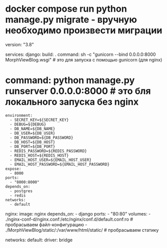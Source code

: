 # docker compose run python manage.py migrate - вручную необходимо произвести миграции	

version: "3.8"

services:
  django:
    build: .
    command: sh -c "gunicorn --bind 0.0.0.0:8000 MorphViewBlog.wsgi" 		# это для запуска с помощью gunicorn (для nginx)
#    command: python manage.py runserver 0.0.0.0:8000 				# это бля локального запуска без nginx
    environment:
      - SECRET_KEY=${SECRET_KEY}
      - DEBUG=${DEBUG}
      - DB_NAME=${DB_NAME}
      - DB_USER=${DB_USER}
      - DB_PASSWORD=${DB_PASSWORD}
      - DB_HOST=${DB_HOST}
      - DB_PORT=${DB_PORT}
      - REDIS_PASSWORD=${REDIS_PASSWORD}
      - REDIS_HOST=${REDIS_HOST}
      - EMAIL_HOST_USER=${EMAIL_HOST_USER}
      - EMAIL_HOST_PASSWORD=${EMAIL_HOST_PASSWORD}
    expose:
      - 8000
    ports:
      - "8000:8000"
    depends_on:
      - postgres
      - redis
    networks:
      - default

  nginx:
    image: nginx
    depends_on:
      - django
    ports:
      - "80:80"
    volumes:
      - ./nginx-conf-d/nginx.conf:/etc/nginx/conf.d/default.conf:ro	# пробрасываем файл-конфигурацию
      - ./MorphViewBlog/static/:/var/www/html/static/			# пробрасываем статику


networks:
  default:
    driver: bridge